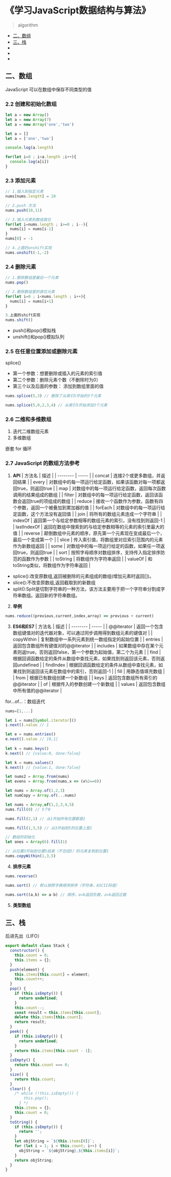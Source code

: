# 《学习JavaScript数据结构与算法》
> algorithm

* [二、数组](#二、数组)
* [三、栈](#三、栈)
* [](#)
* [](#)
* [](#)

## 二、数组
JavaScript 可以在数组中保存不同类型的值

### 2.2 创建和初始化数组
```js
let a = new Array()
let a = new Array(7)
let a = new Array('one','two')

let a = []
let a = ['one','two']

console.log(a.length)

for(let i=0 ; i<a.length ;i++){
  console.log(a[i])
}
```

### 2.3 添加元素
```js
// 1.插入到指定元素
nums[nums.length] = 10

// 2.push 方法
nums.push(10,11)

// 3.插入元素到数组首位
for(let i=nums.length ; i>=0 ; i--){
  nums[i] = nums[i-1]
}
nums[0] = -1

// 4.上面的unshift实现
nums.unshift(-1,-2)
```

### 2.4 删除元素
```js
// 1.删除数组里最后一个元素
nums.pop()

// 2.删除数组里的首位元素
for(let i=0 ; i<nums.length ; i++){
  nums[i] = nums[i+1]
}

3.上面的shift实现
nums.shift()
```

* push()和pop()模拟栈
* unshift()和pop()模拟队列

### 2.5 在任意位置添加或删除元素
splice()
* 第一个参数：想要删除或插入的元素的索引值
* 第二个参数：删除元素个数（不删除时为0）
* 第三个以及后面的参数： 添加到数组里面的值

```js
nums.splice(5,3) // 删除了从索引5开始的3个元素

nums.splice(5,0,2,3,4) // 从索引5开始添加3个元素
```

### 2.6 二维和多维数组
1. 迭代二维数组元素
2. 多维数组

嵌套 for 循环

### 2.7 JavaScript 的数组方法参考
1. **API**
| 方法名        | 描述    |
| --------    | -----   |
| concat        | 连接2个或更多数组，并返回结果      |
| every        | 对数组中的每一项运行给定函数，如果该函数对每一项都返回true，则返回true      |
| map        |  对数组中的每一项运行给定函数，返回每次函数调用的结果组成的数组      |
| filter       | 对数组中的每一项运行给定函数，返回该函数会返回true的项组成的数组      |
| reduce       | 接收一个函数作为参数，函数有四个参数，返回一个被叠加到累加器的值  |
| forEach      | 对数组中的每一项运行给定函数，这个方法没有返回值      |
| join        | 将所有的数组元素连成一个字符串      |
| indexOf     | 返回第一个与给定参数相等的数组元素的索引，没有找到则返回-1      |
| lastIndexOf | 返回在数组中搜索到的与给定参数相等的元素的索引里最大的值      |
| reverse        | 颠倒数组中元素的顺序，原先第一个元素现在变成最后一个，最后一个变成第一个      |
| slice        | 传入索引值，将数组里对应索引范围内的元素作为新数组返回      |
| some        | 对数组中的每一项运行给定的函数，如果任一项返回true，则返回true      |
| sort        | 按照字母顺序对数组排序，支持传入指定排序防范的函数作为参数      |
| toString        | 将数组作为字符串返回      |
| valueOf        | 和toString类似，将数组作为字符串返回      |

* splice():改变原数组,返回被删除的元素组成的数组(增加元素时返回[])。
* slice():不改变原数组,返回截取到的新数组
* split():Split是切割字符串的一种方法，该方法主要用于把一个字符串分割成字符串数组。返回新的字符串数组。

2. **举例**
```js
nums.reduce((previous,current,index,array) => previous + current)
```

3. **ES6和ES7**
| 方法名        | 描述    |
| --------    | -----   |
| @@iterator  | 返回一个包含数组键值对的迭代器对象，可以通过同步调用得到数组元素的键值对  |
| copyWithin  | 复制数组中一系列元素到统一数组指定的起始位置     |
| entries     | 返回包含数组所有键值对的@@iterator     |
| includes    | 如果数组中存在某个元素则返true，否则返回false，第一个参数为起始值，第二个为元素  |
| find        | 根据回调函数给定的条件从数组中查找元素，如果找到则返回该元素，否则返回undefined |
| findIndex   | 根据回调函数给定的条件从数组中查找元素，如果找到则返回该元素在数组中的索引，否则返回-1 |
| fill        | 用静态值填充数组 |
| from        | 根据已有数组创建一个新数组 |
| keys        | 返回包含数组所有索引的@@iterator      |
| of          | 根据传入的参数创建一个新数组   |
| values      | 返回包含数组中所有值的@@iterator     |

for...of...：数组迭代
```js
nums=[1,...]

let i = nums[Symbol.iterator]()
i.next().value // 1

let e = nums.entries()
e.next().value // [0,1]
	
let k = nums.keys()
k.next() // {value:0, done:false}

let k = nums.values()
k.next() // {value:1, done:false}
```
```js
let nums2 = Array.from(nums)
let evens = Array.from(nums,x => (x%2==0))
```
```js
let nums = Array.of(1,2,3)
let numCopy = Array.of(...nums)
```
```js
let nums = Array,of(1,2,3,4,5)
nums.fill(0) // 5个0

nums.fill(2,1) // 从1开始所有位置都是2

nums.fill(1,3,5) // 从3开始到5的位置上是1

// 数组的初始化
let ones = Array(6).fill(1)
```
```js
// 从位置3开始到位置5结束（不包括5）的元素复制到位置1
nums.copyWithin(1,3,5)
```

4. **排序元素**
```js
nums.reverse()

nums.sort() // 默认按照字典顺序排序（字符串，ASCII码值）

nums.sort((a,b) => a-b) // 顺序，a<b返回负数，a>b返回正数
```
5. **类型数组**

## 三、栈
后进先出（LIFO）
```js
export default class Stack {
  constructor() {
    this.count = 0;
    this.items = {};
  }
  push(element) {
    this.items[this.count] = element;
    this.count++;
  }
  pop() {
    if (this.isEmpty()) {
      return undefined;
    }
    this.count--;
    const result = this.items[this.count];
    delete this.items[this.count];
    return result;
  }
  peek() {
    if (this.isEmpty()) {
      return undefined;
    }
    return this.items[this.count - 1];
  }
  isEmpty() {
    return this.count === 0;
  }
  size() {
    return this.count;
  }
  clear() {
    /* while (!this.isEmpty()) {
        this.pop();
      } */
    this.items = {};
    this.count = 0;
  }
  toString() {
    if (this.isEmpty()) {
      return '';
    }
    let objString = `${this.items[0]}`;
    for (let i = 1; i < this.count; i++) {
      objString = `${objString},${this.items[i]}`;
    }
    return objString;
  }
}
```










